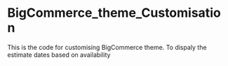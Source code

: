 # BigCommerce_theme_Customisation
This is the code for customising BigCommerce theme. To dispaly the estimate dates based on availability
